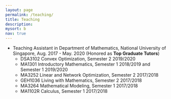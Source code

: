 ```yaml
---
layout: page
permalink: /teaching/
title: Teaching
description: 
mysort: b
nav: true
---
```


- Teaching Assistant in Department of Mathematics, National University of Singapore, Aug. 2017 - May. 2020 (Honored as <strong>Top Graduate Tutors</strong>)
    - DSA3102 Convex Optimization, Semester 2 2019/2020
    - MA1301 Introductory Mathematics, Semester 1 2018/2019 and Semester 1 2019/2020
    - MA3252 Linear and Network Optimization, Semester 2 2017/2018
    - GEH1036 Living with Mathematics, Semester 2 2017/2018
    - MA3264 Mathematical Modeling, Semester 1 2017/2018
    - MA1102R Calculus, Semester 1 2017/2018

